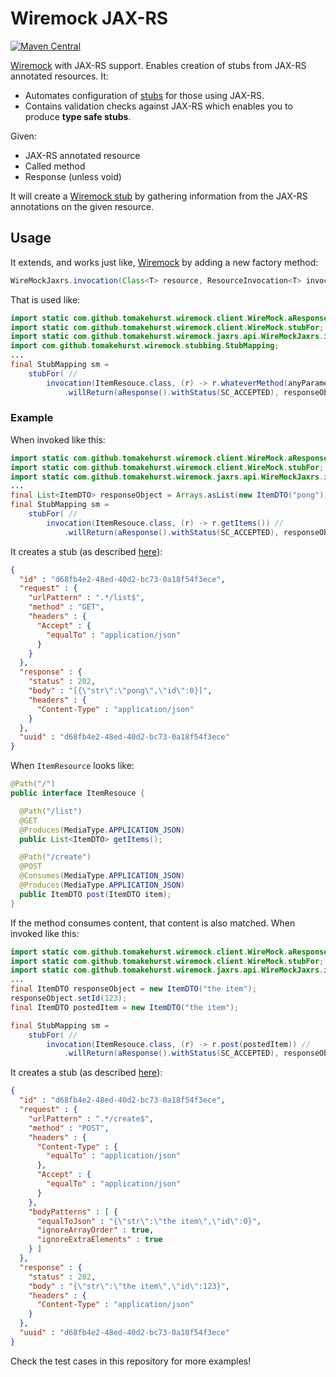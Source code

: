 # Wiremock JAX-RS

[![Maven Central](https://maven-badges.herokuapp.com/maven-central/se.bjurr.wiremock/wiremock-jaxrs/badge.svg)](https://maven-badges.herokuapp.com/maven-central/se.bjurr.wiremock/wiremock-jaxrs)

[Wiremock](http://wiremock.org/) with JAX-RS support. Enables creation of stubs from JAX-RS annotated resources. It:

* Automates configuration of [stubs](http://wiremock.org/docs/stubbing/) for those using JAX-RS.
* Contains validation checks against JAX-RS which enables you to produce **type safe stubs**.

Given:

* JAX-RS annotated resource
* Called method
* Response (unless void)

It will create a [Wiremock stub](http://wiremock.org/docs/stubbing/) by gathering information from the JAX-RS annotations on the given resource.

## Usage

It extends, and works just like, [Wiremock](http://wiremock.org/docs/stubbing/) by adding a new factory method:

```java
WireMockJaxrs.invocation(Class<T> resource, ResourceInvocation<T> invocation)
```

That is used like:

```java
import static com.github.tomakehurst.wiremock.client.WireMock.aResponse;
import static com.github.tomakehurst.wiremock.client.WireMock.stubFor;
import static com.github.tomakehurst.wiremock.jaxrs.api.WireMockJaxrs.invocation;
import com.github.tomakehurst.wiremock.stubbing.StubMapping;
...
final StubMapping sm =
    stubFor( //
        invocation(ItemResouce.class, (r) -> r.whateverMethod(anyParameterValue)) //
            .willReturn(aResponse().withStatus(SC_ACCEPTED), responseObject));
```

### Example

When invoked like this:

```java
import static com.github.tomakehurst.wiremock.client.WireMock.aResponse;
import static com.github.tomakehurst.wiremock.client.WireMock.stubFor;
import static com.github.tomakehurst.wiremock.jaxrs.api.WireMockJaxrs.invocation;
...
final List<ItemDTO> responseObject = Arrays.asList(new ItemDTO("pong"));
final StubMapping sm =
    stubFor( //
        invocation(ItemResouce.class, (r) -> r.getItems()) //
            .willReturn(aResponse().withStatus(SC_ACCEPTED), responseObject));
```

It creates a stub (as described [here](http://wiremock.org/docs/stubbing/)):

```json
{
  "id" : "d68fb4e2-48ed-40d2-bc73-0a18f54f3ece",
  "request" : {
    "urlPattern" : ".*/list$",
    "method" : "GET",
    "headers" : {
      "Accept" : {
        "equalTo" : "application/json"
      }
    }
  },
  "response" : {
    "status" : 202,
    "body" : "[{\"str\":\"pong\",\"id\":0}]",
    "headers" : {
      "Content-Type" : "application/json"
    }
  },
  "uuid" : "d68fb4e2-48ed-40d2-bc73-0a18f54f3ece"
}
```

When `ItemResource` looks like:

```java
@Path("/")
public interface ItemResouce {

  @Path("/list")
  @GET
  @Produces(MediaType.APPLICATION_JSON)
  public List<ItemDTO> getItems();

  @Path("/create")
  @POST
  @Consumes(MediaType.APPLICATION_JSON)
  @Produces(MediaType.APPLICATION_JSON)
  public ItemDTO post(ItemDTO item);
}
```

If the method consumes content, that content is also matched. When invoked like this:

```java
import static com.github.tomakehurst.wiremock.client.WireMock.aResponse;
import static com.github.tomakehurst.wiremock.client.WireMock.stubFor;
import static com.github.tomakehurst.wiremock.jaxrs.api.WireMockJaxrs.invocation;
...
final ItemDTO responseObject = new ItemDTO("the item");
responseObject.setId(123);
final ItemDTO postedItem = new ItemDTO("the item");

final StubMapping sm =
    stubFor( //
        invocation(ItemResouce.class, (r) -> r.post(postedItem)) //
            .willReturn(aResponse().withStatus(SC_ACCEPTED), responseObject));
```

It creates a stub (as described [here](http://wiremock.org/docs/stubbing/)):

```json
{
  "id" : "d68fb4e2-48ed-40d2-bc73-0a18f54f3ece",
  "request" : {
    "urlPattern" : ".*/create$",
    "method" : "POST",
    "headers" : {
      "Content-Type" : {
        "equalTo" : "application/json"
      },
      "Accept" : {
        "equalTo" : "application/json"
      }
    },
    "bodyPatterns" : [ {
      "equalToJson" : "{\"str\":\"the item\",\"id\":0}",
      "ignoreArrayOrder" : true,
      "ignoreExtraElements" : true
    } ]
  },
  "response" : {
    "status" : 202,
    "body" : "{\"str\":\"the item\",\"id\":123}",
    "headers" : {
      "Content-Type" : "application/json"
    }
  },
  "uuid" : "d68fb4e2-48ed-40d2-bc73-0a18f54f3ece"
}
```

Check the test cases in this repository for more examples!
